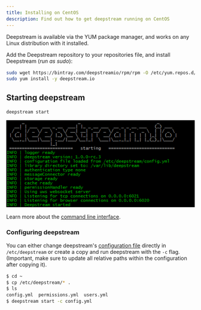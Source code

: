 ```yaml
---
title: Installing on CentOS
description: Find out how to get deepstream running on CentOS
---
```


Deepstream is available via the YUM package manager, and  works on any Linux distribution with it installed.

Add the Deepstream repository to your repositories file, and install Deepstream (_run as sudo_):

```bash
sudo wget https://bintray.com/deepstreamio/rpm/rpm -O /etc/yum.repos.d/bintray-deepstreamio-rpm.repo
sudo yum install -y deepstream.io
```

## Starting deepstream
```bash
deepstream start
```

![Starting deepstream on linux](../linux-start.png)

Learn more about the [command line interface](/docs/server/command-line-interface/).

### Configuring deepstream
You can either change deepstream's [configuration file](/docs/server/configuration) directly in `/etc/deepstream` or create a copy and run deepstream with the `-c` flag. (Important, make sure to update all relative paths within the configuration after copying it).

```bash
$ cd ~
$ cp /etc/deepstream/* .
$ ls
config.yml  permissions.yml  users.yml
$ deepstream start -c config.yml
```
